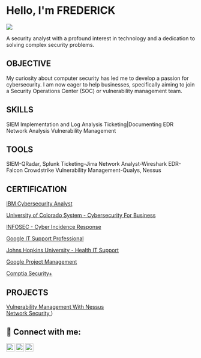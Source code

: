 # Hello, I'm FREDERICK
<a href="(https://www.linkedin.com/in/frederickoamankwah/)"><img src="https://img.shields.io/badge/-LinkedIn-0072b1?&style=for-the-badge&logo=linkedin&logoColor=white" /></a>


A security analyst with a profound interest in technology and a dedication to solving complex security problems.

## OBJECTIVE
My curiosity about computer security has led me to develop a passion for cybersecurity. I am now eager to help businesses, specifically aiming to join a Security Operations Center (SOC) or vulnerability management team.


## SKILLS                      
SIEM Implementation and Log Analysis 
Ticketing|Documenting 
EDR
Network Analysis 
Vulnerability Management
   


## TOOLS
SIEM-QRadar, Splunk
Ticketing-Jirra
Network Analyst-Wireshark
EDR-Falcon Crowdstrike
Vulnerability Management-Qualys, Nessus

## CERTIFICATION
[IBM Cybersecurity Analyst](https://coursera.org/share/b7682793c4bb6426ece74bdaad6801ef) 

[University of Colorado System - Cybersecurity For Business](https://coursera.org/share/fe74f9bb1ed8dae2bdf59727699ef584)    

[INFOSEC - Cyber Incidence Response](https://coursera.org/share/1906e72cf58cc0ff9ecc9eac376b8cfa)  

[Google IT Support Professional](https://coursera.org/share/3481589d829e25f0be5d814801cdee72)

[Johns Hopkins University - Health IT Support](https://coursera.org/share/464a4edcc542a9b36df32925a8d17395)

[Google Project Management](https://coursera.org/share/dc23030944f4055bc5517ba8486cf535)

[Comptia Security+](https://www.credly.com/badges/76f7bdc7-18d9-466e-aef5-48581efefcc9)  





## PROJECTS
[Vulnerability Management With Nessus](https://phred.my.canva.site/copy-of-fred-s-porfolio)  
[Network Security ](https://phred.my.canva.site/network-analysis-with-wireshark))  



 

  




<h2> 🤳 Connect with me:</h2>

[<img align="left" alt="FrederickOPPONGAMANKWAAH | YouTube" width="22px" src="https://cdn.jsdelivr.net/npm/simple-icons@v3/icons/youtube.svg" />][youtube]
[<img align="left" alt="FrederickOppongAmankwah | Twitter" width="22px" src="https://cdn.jsdelivr.net/npm/simple-icons@v3/icons/twitter.svg" />][twitter]
[<img align="left" alt="FrederickOppongAmankwah | LinkedIn" width="22px" src="https://cdn.jsdelivr.net/npm/simple-icons@v3/icons/linkedin.svg" />][linkedin]

[twitter]: https://twitter.com/phreddie4
[youtube]: https://www.youtube.com/channel/UCI3SRvrAmO86aJhC7QobsXA
[instagram]: https://www.instagram.com/blackfadahood/
[linkedin]: https://www.linkedin.com/in/frederickoamankwah



<!--
**phreddie4/phreddie4** is a ✨ _special_ ✨ repository because its `README.md` (this file) appears on your GitHub profile.

Here are some ideas to get you started:

- 🔭 I’m currently working on ...
- 🌱 I’m currently learning ...
- 👯 I’m looking to collaborate on ...
- 🤔 I’m looking for help with ...
- 💬 Ask me about ...
- 📫 How to reach me: ...
- 😄 Pronouns: ...
- ⚡ Fun fact: ...
-->
